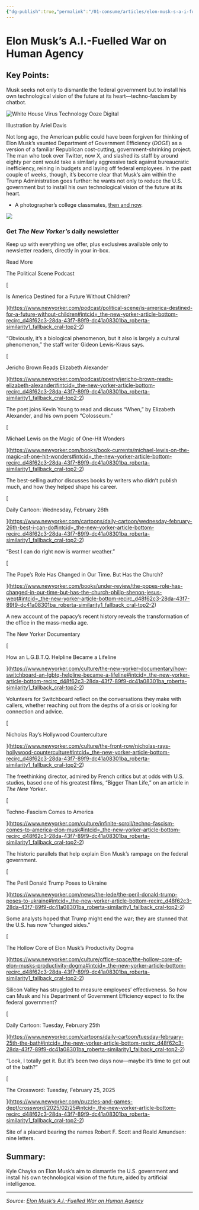 ```yaml
---
{"dg-publish":true,"permalink":"/01-consume/articles/elon-musk-s-a-i-fuelled-war-on-human-agency/","title":"Elon Musk’s A.I.-Fuelled War on Human Agency"}
---
```



# Elon Musk’s A.I.-Fuelled War on Human Agency

## Key Points:
Musk seeks not only to dismantle the federal government but to install his own technological vision of the future at its heart—techno-fascism by chatbot.

![White House Virus Technology Ooze Digital](https://media.newyorker.com/photos/67aa588d1b152d232847c81c/master/w_2560%2Cc_limit/NewYorker_InfiniteScroll_final.jpg)

Illustration by Ariel Davis

Not long ago, the American public could have been forgiven for thinking of Elon Musk’s vaunted Department of Government Efficiency (*DOGE*) as a version of a familiar Republican cost-cutting, government-shrinking project. The man who took over Twitter, now X, and slashed its staff by around eighty per cent would take a similarly aggressive tack against bureaucratic inefficiency, reining in budgets and laying off federal employees. In the past couple of weeks, though, it’s become clear that Musk’s aim within the Trump Administration goes further: he wants not only to reduce the U.S. government but to install his own technological vision of the future at its heart.

- A photographer’s college classmates, [then and now](https://www.newyorker.com/culture/photo-booth/a-photographers-old-college-classmates-back-then-and-now).

[![](https://media.newyorker.com/photos/60d4ac8925fa556303904def/1:1/w_270%2Cc_limit/undefined)](https://www.newyorker.com/contributors/kyle-chayka)

### Get *The New Yorker’s* daily newsletter

Keep up with everything we offer, plus exclusives available only to newsletter readers, directly in your in-box.

Read More

The Political Scene Podcast

[

Is America Destined for a Future Without Children?

](https://www.newyorker.com/podcast/political-scene/is-america-destined-for-a-future-without-children#intcid=_the-new-yorker-article-bottom-recirc_d48f62c3-28da-43f7-89f9-dc41a08301ba_roberta-similarity1_fallback_cral-top2-2)

“Obviously, it’s a biological phenomenon, but it also is largely a cultural phenomenon,” the staff writer Gideon Lewis-Kraus says.

[

Jericho Brown Reads Elizabeth Alexander

](https://www.newyorker.com/podcast/poetry/jericho-brown-reads-elizabeth-alexander#intcid=_the-new-yorker-article-bottom-recirc_d48f62c3-28da-43f7-89f9-dc41a08301ba_roberta-similarity1_fallback_cral-top2-2)

The poet joins Kevin Young to read and discuss “When,” by Elizabeth Alexander, and his own poem “Colosseum.”

[

Michael Lewis on the Magic of One-Hit Wonders

](https://www.newyorker.com/books/book-currents/michael-lewis-on-the-magic-of-one-hit-wonders#intcid=_the-new-yorker-article-bottom-recirc_d48f62c3-28da-43f7-89f9-dc41a08301ba_roberta-similarity1_fallback_cral-top2-2)

The best-selling author discusses books by writers who didn’t publish much, and how they helped shape his career.

[

Daily Cartoon: Wednesday, February 26th

](https://www.newyorker.com/cartoons/daily-cartoon/wednesday-february-26th-best-i-can-do#intcid=_the-new-yorker-article-bottom-recirc_d48f62c3-28da-43f7-89f9-dc41a08301ba_roberta-similarity1_fallback_cral-top2-2)

“Best I can do right now is warmer weather.”

[

The Pope’s Role Has Changed in Our Time. But Has the Church?

](https://www.newyorker.com/books/under-review/the-popes-role-has-changed-in-our-time-but-has-the-church-philip-shenon-jesus-wept#intcid=_the-new-yorker-article-bottom-recirc_d48f62c3-28da-43f7-89f9-dc41a08301ba_roberta-similarity1_fallback_cral-top2-2)

A new account of the papacy’s recent history reveals the transformation of the office in the mass-media age.

The New Yorker Documentary

[

How an L.G.B.T.Q. Helpline Became a Lifeline

](https://www.newyorker.com/culture/the-new-yorker-documentary/how-switchboard-an-lgbtq-helpline-became-a-lifeline#intcid=_the-new-yorker-article-bottom-recirc_d48f62c3-28da-43f7-89f9-dc41a08301ba_roberta-similarity1_fallback_cral-top2-2)

Volunteers for Switchboard reflect on the conversations they make with callers, whether reaching out from the depths of a crisis or looking for connection and advice.

[

Nicholas Ray’s Hollywood Counterculture

](https://www.newyorker.com/culture/the-front-row/nicholas-rays-hollywood-counterculture#intcid=_the-new-yorker-article-bottom-recirc_d48f62c3-28da-43f7-89f9-dc41a08301ba_roberta-similarity1_fallback_cral-top2-2)

The freethinking director, admired by French critics but at odds with U.S. studios, based one of his greatest films, “Bigger Than Life,” on an article in *The New Yorker*.

[

Techno-Fascism Comes to America

](https://www.newyorker.com/culture/infinite-scroll/techno-fascism-comes-to-america-elon-musk#intcid=_the-new-yorker-article-bottom-recirc_d48f62c3-28da-43f7-89f9-dc41a08301ba_roberta-similarity1_fallback_cral-top2-2)

The historic parallels that help explain Elon Musk’s rampage on the federal government.

[

The Peril Donald Trump Poses to Ukraine

](https://www.newyorker.com/news/the-lede/the-peril-donald-trump-poses-to-ukraine#intcid=_the-new-yorker-article-bottom-recirc_d48f62c3-28da-43f7-89f9-dc41a08301ba_roberta-similarity1_fallback_cral-top2-2)

Some analysts hoped that Trump might end the war; they are stunned that the U.S. has now “changed sides.”

[

The Hollow Core of Elon Musk’s Productivity Dogma

](https://www.newyorker.com/culture/office-space/the-hollow-core-of-elon-musks-productivity-dogma#intcid=_the-new-yorker-article-bottom-recirc_d48f62c3-28da-43f7-89f9-dc41a08301ba_roberta-similarity1_fallback_cral-top2-2)

Silicon Valley has struggled to measure employees’ effectiveness. So how can Musk and his Department of Government Efficiency expect to fix the federal government?

[

Daily Cartoon: Tuesday, February 25th

](https://www.newyorker.com/cartoons/daily-cartoon/tuesday-february-25th-the-bath#intcid=_the-new-yorker-article-bottom-recirc_d48f62c3-28da-43f7-89f9-dc41a08301ba_roberta-similarity1_fallback_cral-top2-2)

“Look, I totally get it. But it’s been two days now—maybe it’s time to get out of the bath?”

[

The Crossword: Tuesday, February 25, 2025

](https://www.newyorker.com/puzzles-and-games-dept/crossword/2025/02/25#intcid=_the-new-yorker-article-bottom-recirc_d48f62c3-28da-43f7-89f9-dc41a08301ba_roberta-similarity1_fallback_cral-top2-2)

Site of a placard bearing the names Robert F. Scott and Roald Amundsen: nine letters.

## Summary:
Kyle Chayka on Elon Musk’s aim to dismantle the U.S. government and install his own technological vision of the future, aided by artificial intelligence.

---

*Source: [Elon Musk’s A.I.-Fuelled War on Human Agency](https://www.newyorker.com/culture/infinite-scroll/elon-musks-ai-fuelled-war-on-human-agency)*
